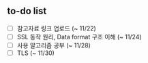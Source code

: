 ## to-do list
- [ ] 참고자료 링크 업로드 (~ 11/22)
- [ ] SSL 동작 원리, Data format 구조 이해 (~ 11/24)
- [ ] 사용 알고리즘 공부 (~ 11/28)
- [ ] TLS (~ 11/30)
